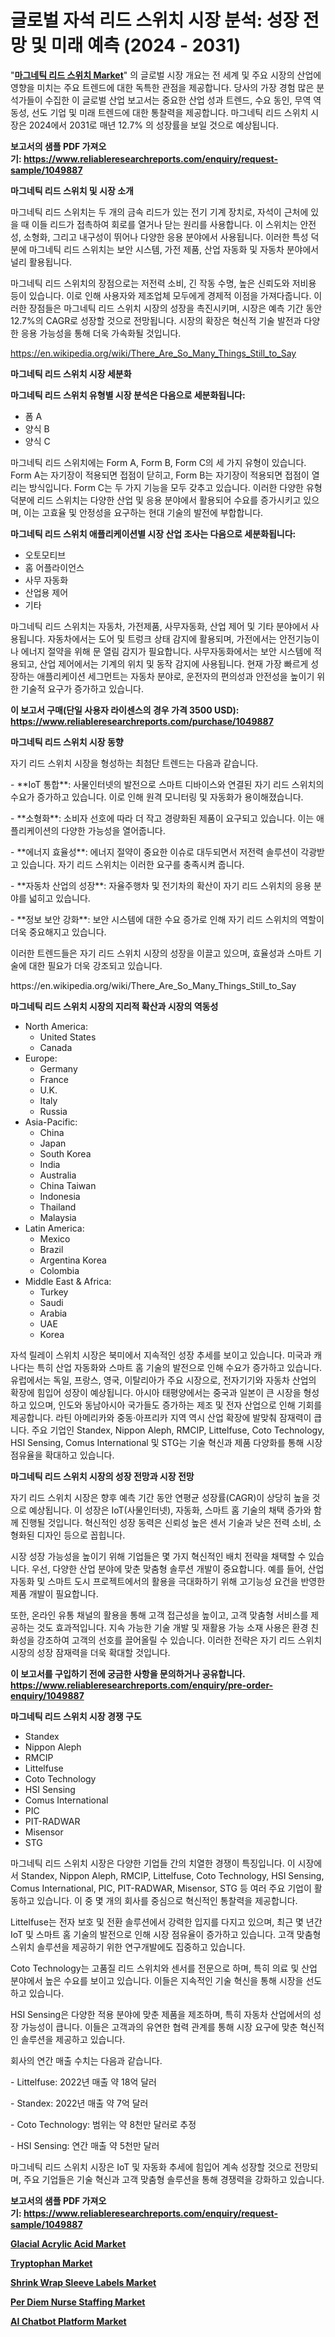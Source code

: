 <p><h1>글로벌 자석 리드 스위치 시장 분석: 성장 전망 및 미래 예측 (2024 - 2031)</h1></p><p>"<strong><a href="https://www.reliableresearchreports.com/magnetic-reed-switch-r1049887?utm_campaign=106&utm_medium=7&utm_source=Github&utm_content=ia&utm_term=24112024&utm_id=magnetic-reed-switch">마그네틱 리드 스위치 Market</a></strong>" 의 글로벌 시장 개요는 전 세계 및 주요 시장의 산업에 영향을 미치는 주요 트렌드에 대한 독특한 관점을 제공합니다. 당사의 가장 경험 많은 분석가들이 수집한 이 글로벌 산업 보고서는 중요한 산업 성과 트렌드, 수요 동인, 무역 역동성, 선도 기업 및 미래 트렌드에 대한 통찰력을 제공합니다. 마그네틱 리드 스위치 시장은 2024에서 2031로 매년 12.7% 의 성장률을 보일 것으로 예상됩니다.&nbsp;</p>
<p><strong>보고서의 샘플 PDF 가져오기:&nbsp;<a href="https://www.reliableresearchreports.com/enquiry/request-sample/1049887?utm_campaign=106&utm_medium=7&utm_source=Github&utm_content=ia&utm_term=24112024&utm_id=magnetic-reed-switch">https://www.reliableresearchreports.com/enquiry/request-sample/1049887</a></strong></p>
<p><strong>마그네틱 리드 스위치 및 시장 소개</strong></p>
<p><p>마그네틱 리드 스위치는 두 개의 금속 리드가 있는 전기 기계 장치로, 자석이 근처에 있을 때 이들 리드가 접촉하여 회로를 열거나 닫는 원리를 사용합니다. 이 스위치는 안전성, 소형화, 그리고 내구성이 뛰어나 다양한 응용 분야에서 사용됩니다. 이러한 특성 덕분에 마그네틱 리드 스위치는 보안 시스템, 가전 제품, 산업 자동화 및 자동차 분야에서 널리 활용됩니다.</p><p>마그네틱 리드 스위치의 장점으로는 저전력 소비, 긴 작동 수명, 높은 신뢰도와 저비용 등이 있습니다. 이로 인해 사용자와 제조업체 모두에게 경제적 이점을 가져다줍니다. 이러한 장점들은 마그네틱 리드 스위치 시장의 성장을 촉진시키며, 시장은 예측 기간 동안 12.7%의 CAGR로 성장할 것으로 전망됩니다. 시장의 확장은 혁신적 기술 발전과 다양한 응용 가능성을 통해 더욱 가속화될 것입니다.</p></p>
<p><a href="https://en.wikipedia.org/wiki/There_Are_So_Many_Things_Still_to_Say?utm_campaign=106&utm_medium=7&utm_source=Github&utm_content=ia&utm_term=24112024&utm_id=magnetic-reed-switch">https://en.wikipedia.org/wiki/There_Are_So_Many_Things_Still_to_Say</a></p>
<p><strong>마그네틱 리드 스위치 시장 세분화</strong></p>
<p><strong>마그네틱 리드 스위치 유형별 시장 분석은 다음으로 세분화됩니다:</strong></p>
<p><ul><li>폼 A</li><li>양식 B</li><li>양식 C</li></ul></p>
<p><p>마그네틱 리드 스위치에는 Form A, Form B, Form C의 세 가지 유형이 있습니다. Form A는 자기장이 적용되면 접점이 닫히고, Form B는 자기장이 적용되면 접점이 열리는 방식입니다. Form C는 두 가지 기능을 모두 갖추고 있습니다. 이러한 다양한 유형 덕분에 리드 스위치는 다양한 산업 및 응용 분야에서 활용되어 수요를 증가시키고 있으며, 이는 고효율 및 안정성을 요구하는 현대 기술의 발전에 부합합니다.</p></p>
<p><strong>마그네틱 리드 스위치 애플리케이션별 시장 산업 조사는 다음으로 세분화됩니다:</strong></p>
<p><ul><li>오토모티브</li><li>홈 어플라이언스</li><li>사무 자동화</li><li>산업용 제어</li><li>기타</li></ul></p>
<p><p>마그네틱 리드 스위치는 자동차, 가전제품, 사무자동화, 산업 제어 및 기타 분야에서 사용됩니다. 자동차에서는 도어 및 트렁크 상태 감지에 활용되며, 가전에서는 안전기능이나 에너지 절약을 위해 문 열림 감지가 필요합니다. 사무자동화에서는 보안 시스템에 적용되고, 산업 제어에서는 기계의 위치 및 동작 감지에 사용됩니다. 현재 가장 빠르게 성장하는 애플리케이션 세그먼트는 자동차 분야로, 운전자의 편의성과 안전성을 높이기 위한 기술적 요구가 증가하고 있습니다.</p></p>
<p><strong>이 보고서 구매(단일 사용자 라이센스의 경우 가격 3500 USD): <a href="https://www.reliableresearchreports.com/purchase/1049887?utm_campaign=106&utm_medium=7&utm_source=Github&utm_content=ia&utm_term=24112024&utm_id=magnetic-reed-switch">https://www.reliableresearchreports.com/purchase/1049887</a></strong></p>
<p><strong>마그네틱 리드 스위치 시장 동향</strong></p>
<p><p>자기 리드 스위치 시장을 형성하는 최첨단 트렌드는 다음과 같습니다.</p><p>- **IoT 통합**: 사물인터넷의 발전으로 스마트 디바이스와 연결된 자기 리드 스위치의 수요가 증가하고 있습니다. 이로 인해 원격 모니터링 및 자동화가 용이해졌습니다.</p><p>- **소형화**: 소비자 선호에 따라 더 작고 경량화된 제품이 요구되고 있습니다. 이는 애플리케이션의 다양한 가능성을 열어줍니다.</p><p>- **에너지 효율성**: 에너지 절약이 중요한 이슈로 대두되면서 저전력 솔루션이 각광받고 있습니다. 자기 리드 스위치는 이러한 요구를 충족시켜 줍니다.</p><p>- **자동차 산업의 성장**: 자율주행차 및 전기차의 확산이 자기 리드 스위치의 응용 분야를 넓히고 있습니다.</p><p>- **정보 보안 강화**: 보안 시스템에 대한 수요 증가로 인해 자기 리드 스위치의 역할이 더욱 중요해지고 있습니다.</p><p>이러한 트렌드들은 자기 리드 스위치 시장의 성장을 이끌고 있으며, 효율성과 스마트 기술에 대한 필요가 더욱 강조되고 있습니다.</p></p>
<p>https://en.wikipedia.org/wiki/There_Are_So_Many_Things_Still_to_Say</p>
<p><strong>마그네틱 리드 스위치 시장의 지리적 확산과 시장의 역동성</strong></p>
<p><ul>
    <li>
        North America:
        <ul>
            <li>United States</li>
            <li>Canada</li>
        </ul>
    </li>
    <li>
        Europe:
        <ul>
            <li>Germany</li>
            <li>France</li>
            <li>U.K.</li>
            <li>Italy</li>
            <li>Russia</li>
        </ul>
    </li>
    <li>
        Asia-Pacific:
        <ul>
            <li>China</li>
            <li>Japan</li>
            <li>South Korea</li>
            <li>India</li>
            <li>Australia</li>
            <li>China Taiwan</li>
            <li>Indonesia</li>
            <li>Thailand</li>
            <li>Malaysia</li>
        </ul>
    </li>
    <li>
        Latin America:
        <ul>
            <li>Mexico</li>
            <li>Brazil</li>
            <li>Argentina Korea</li>
            <li>Colombia</li>
        </ul>
    </li>
    <li>
        Middle East & Africa:
        <ul>
            <li>Turkey</li>
            <li>Saudi</li>
            <li>Arabia</li>
            <li>UAE</li>
            <li>Korea</li>
        </ul>
    </li>
    </ul></p>
<p><p>자석 릴레이 스위치 시장은 북미에서 지속적인 성장 추세를 보이고 있습니다. 미국과 캐나다는 특히 산업 자동화와 스마트 홈 기술의 발전으로 인해 수요가 증가하고 있습니다. 유럽에서는 독일, 프랑스, 영국, 이탈리아가 주요 시장으로, 전자기기와 자동차 산업의 확장에 힘입어 성장이 예상됩니다. 아시아 태평양에서는 중국과 일본이 큰 시장을 형성하고 있으며, 인도와 동남아시아 국가들도 증가하는 제조 및 전자 산업으로 인해 기회를 제공합니다. 라틴 아메리카와 중동·아프리카 지역 역시 산업 확장에 발맞춰 잠재력이 큽니다. 주요 기업인 Standex, Nippon Aleph, RMCIP, Littelfuse, Coto Technology, HSI Sensing, Comus International 및 STG는 기술 혁신과 제품 다양화를 통해 시장 점유율을 확대하고 있습니다.</p></p>
<p><strong>마그네틱 리드 스위치 시장의 성장 전망과 시장 전망</strong></p>
<p><p>자기 리드 스위치 시장은 향후 예측 기간 동안 연평균 성장률(CAGR)이 상당히 높을 것으로 예상됩니다. 이 성장은 IoT(사물인터넷), 자동화, 스마트 홈 기술의 채택 증가와 함께 진행될 것입니다. 혁신적인 성장 동력은 신뢰성 높은 센서 기술과 낮은 전력 소비, 소형화된 디자인 등으로 꼽힙니다.</p><p>시장 성장 가능성을 높이기 위해 기업들은 몇 가지 혁신적인 배치 전략을 채택할 수 있습니다. 우선, 다양한 산업 분야에 맞춘 맞춤형 솔루션 개발이 중요합니다. 예를 들어, 산업 자동화 및 스마트 도시 프로젝트에서의 활용을 극대화하기 위해 고기능성 요건을 반영한 제품 개발이 필요합니다. </p><p>또한, 온라인 유통 채널의 활용을 통해 고객 접근성을 높이고, 고객 맞춤형 서비스를 제공하는 것도 효과적입니다. 지속 가능한 기술 개발 및 재활용 가능 소재 사용은 환경 친화성을 강조하여 고객의 선호를 끌어올릴 수 있습니다. 이러한 전략은 자기 리드 스위치 시장의 성장 잠재력을 더욱 확대할 것입니다.</p></p>
<p><strong>이 보고서를 구입하기 전에 궁금한 사항을 문의하거나 공유합니다. <a href="https://www.reliableresearchreports.com/enquiry/pre-order-enquiry/1049887?utm_campaign=106&utm_medium=7&utm_source=Github&utm_content=ia&utm_term=24112024&utm_id=magnetic-reed-switch">https://www.reliableresearchreports.com/enquiry/pre-order-enquiry/1049887</a></strong></p>
<p><strong>마그네틱 리드 스위치 시장 경쟁 구도</strong></p>
<p><ul><li>Standex</li><li>Nippon Aleph</li><li>RMCIP</li><li>Littelfuse</li><li>Coto Technology</li><li>HSI Sensing</li><li>Comus International</li><li>PIC</li><li>PIT-RADWAR</li><li>Misensor</li><li>STG</li></ul></p>
<p><p>마그네틱 리드 스위치 시장은 다양한 기업들 간의 치열한 경쟁이 특징입니다. 이 시장에서 Standex, Nippon Aleph, RMCIP, Littelfuse, Coto Technology, HSI Sensing, Comus International, PIC, PIT-RADWAR, Misensor, STG 등 여러 주요 기업이 활동하고 있습니다. 이 중 몇 개의 회사를 중심으로 혁신적인 통찰력을 제공합니다.</p><p>Littelfuse는 전자 보호 및 전환 솔루션에서 강력한 입지를 다지고 있으며, 최근 몇 년간 IoT 및 스마트 홈 기술의 발전으로 인해 시장 점유율이 증가하고 있습니다. 고객 맞춤형 스위치 솔루션을 제공하기 위한 연구개발에도 집중하고 있습니다. </p><p>Coto Technology는 고품질 리드 스위치와 센서를 전문으로 하며, 특히 의료 및 산업 분야에서 높은 수요를 보이고 있습니다. 이들은 지속적인 기술 혁신을 통해 시장을 선도하고 있습니다.</p><p>HSI Sensing은 다양한 적용 분야에 맞춘 제품을 제조하며, 특히 자동차 산업에서의 성장 가능성이 큽니다. 이들은 고객과의 유연한 협력 관계를 통해 시장 요구에 맞춘 혁신적인 솔루션을 제공하고 있습니다.</p><p>회사의 연간 매출 수치는 다음과 같습니다.</p><p>- Littelfuse: 2022년 매출 약 18억 달러</p><p>- Standex: 2022년 매출 약 7억 달러</p><p>- Coto Technology: 범위는 약 8천만 달러로 추정</p><p>- HSI Sensing: 연간 매출 약 5천만 달러</p><p>마그네틱 리드 스위치 시장은 IoT 및 자동화 추세에 힘입어 계속 성장할 것으로 전망되며, 주요 기업들은 기술 혁신과 고객 맞춤형 솔루션을 통해 경쟁력을 강화하고 있습니다.</p></p>
<p><strong>보고서의 샘플 PDF 가져오기:&nbsp;<a href="https://www.reliableresearchreports.com/enquiry/request-sample/1049887?utm_campaign=106&utm_medium=7&utm_source=Github&utm_content=ia&utm_term=24112024&utm_id=magnetic-reed-switch">https://www.reliableresearchreports.com/enquiry/request-sample/1049887</a></strong></p>
<p><strong><p><a href="https://github.com/luckyshygirl/Market-Research-Report-List-6/blob/main/glacial-acrylic-acid-market.md?utm_campaign=106&utm_medium=7&utm_source=Github&utm_content=ia&utm_term=24112024&utm_id=magnetic-reed-switch">Glacial Acrylic Acid Market</a></p><p><a href="https://github.com/petbigbeepjn/Market-Research-Report-List-1/blob/main/tryptophan-market.md?utm_campaign=106&utm_medium=7&utm_source=Github&utm_content=ia&utm_term=24112024&utm_id=magnetic-reed-switch">Tryptophan Market</a></p><p><a href="https://www.linkedin.com/pulse/comprehensive-analysis-shrink-wrap-sleeve-labels-market-i0x8c?utm_campaign=106&utm_medium=7&utm_source=Github&utm_content=ia&utm_term=24112024&utm_id=magnetic-reed-switch">Shrink Wrap Sleeve Labels Market</a></p><p><a href="https://issuu.com/reportprime-2/docs/per-diem-nurse-staffing-market-size_77f936239a5e0f?utm_campaign=106&utm_medium=7&utm_source=Github&utm_content=ia&utm_term=24112024&utm_id=magnetic-reed-switch">Per Diem Nurse Staffing Market</a></p><p><a href="https://issuu.com/reportprime-2/docs/ai-chatbot-platform-market-size-203_0e1d3291058d07?utm_campaign=106&utm_medium=7&utm_source=Github&utm_content=ia&utm_term=24112024&utm_id=magnetic-reed-switch">AI Chatbot Platform Market</a></p></strong></p>
<p></p>